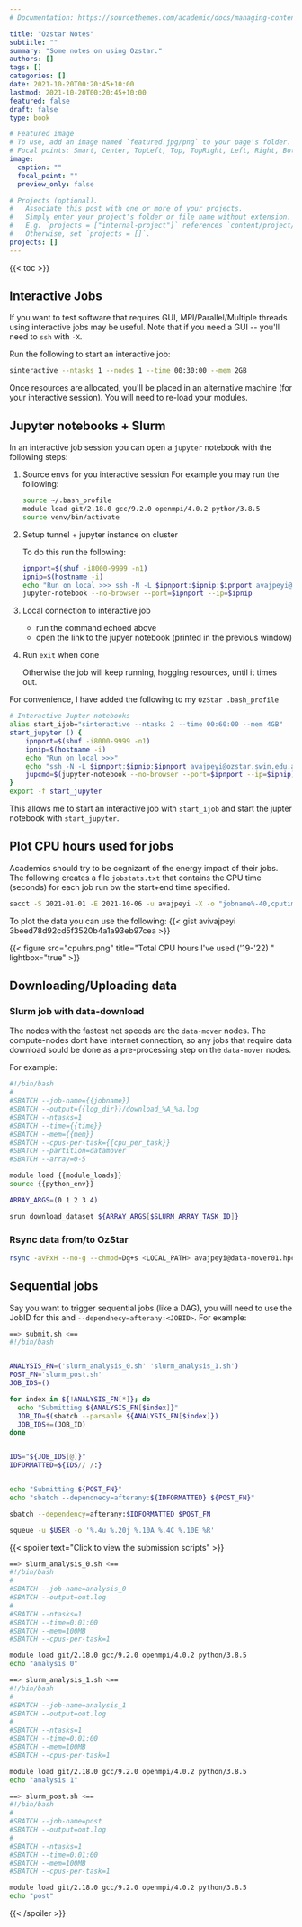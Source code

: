```yaml
---
# Documentation: https://sourcethemes.com/academic/docs/managing-content/

title: "Ozstar Notes"
subtitle: ""
summary: "Some notes on using Ozstar."
authors: []
tags: []
categories: []
date: 2021-10-20T00:20:45+10:00
lastmod: 2021-10-20T00:20:45+10:00
featured: false
draft: false
type: book

# Featured image
# To use, add an image named `featured.jpg/png` to your page's folder.
# Focal points: Smart, Center, TopLeft, Top, TopRight, Left, Right, BottomLeft, Bottom, BottomRight.
image:
  caption: ""
  focal_point: ""
  preview_only: false

# Projects (optional).
#   Associate this post with one or more of your projects.
#   Simply enter your project's folder or file name without extension.
#   E.g. `projects = ["internal-project"]` references `content/project/deep-learning/index.md`.
#   Otherwise, set `projects = []`.
projects: []
---
```

 
{{< toc >}}



## Interactive Jobs

If you want to test software that requires  GUI, MPI/Parallel/Multiple threads using interactive jobs may be useful.
Note that if you need a GUI -- you'll need to `ssh` with `-X`.

Run the following to start an interactive job:
```bash
sinteractive --ntasks 1 --nodes 1 --time 00:30:00 --mem 2GB
```

Once resources are allocated, you'll be placed in an alternative machine (for your interactive session).
You will need to re-load your modules. 

## Jupyter notebooks + Slurm

In an interactive job session you can open a `jupyter` notebook with the following steps:

1. Source envs for you interactive session 
    For example you may run the following:
    ```bash 
    source ~/.bash_profile
    module load git/2.18.0 gcc/9.2.0 openmpi/4.0.2 python/3.8.5
    source venv/bin/activate 
    ```
   
2. Setup tunnel + jupyter instance on cluster
   
   To do this run the following:
    ```bash
    ipnport=$(shuf -i8000-9999 -n1)
    ipnip=$(hostname -i)
    echo "Run on local >>> ssh -N -L $ipnport:$ipnip:$ipnport avajpeyi@ozstar.swin.edu.au"
    jupyter-notebook --no-browser --port=$ipnport --ip=$ipnip
    ```

3. Local connection to interactive job
    - run the command echoed above
    - open the link to the jupyer notebook (printed in the previous window)

4. Run `exit` when done

    Otherwise the job will keep running, hogging resources, until it times out.
 
 
 For convenience, I have added the following to my `OzStar .bash_profile`
 ```bash
 # Interactive Jupter notebooks
 alias start_ijob="sinteractive --ntasks 2 --time 00:60:00 --mem 4GB"
 start_jupyter () {
     ipnport=$(shuf -i8000-9999 -n1)
     ipnip=$(hostname -i)
     echo "Run on local >>>"
     echo "ssh -N -L $ipnport:$ipnip:$ipnport avajpeyi@ozstar.swin.edu.au"
     jupcmd=$(jupyter-notebook --no-browser --port=$ipnport --ip=$ipnip)
 }
 export -f start_jupyter
```                     

This allows me to start an interactive job with `start_ijob` and start the jupter notebook with `start_jupyter`.
 
 
## Plot CPU hours used for jobs
Academics should try to be cognizant of the energy impact of their jobs. 
The following creates a file `jobstats.txt` that contains the CPU time (seconds) for each job run bw the start+end time specified.
```bash
sacct -S 2021-01-01 -E 2021-10-06 -u avajpeyi -X -o "jobname%-40,cputimeraw" --parsable2 > jobstats.txt 
```
 
To plot the data you can use the following: 
{{< gist avivajpeyi 3beed78d92cd5f3520b4a1a93eb97cea >}}
  
{{< figure src="cpuhrs.png" title="Total CPU hours I've used ('19-'22) " lightbox="true" >}}

## Downloading/Uploading data

### Slurm job with data-download
The nodes with the fastest net speeds are the `data-mover` nodes.
The compute-nodes dont have internet connection, so any jobs that require data download sould be done as a pre-processing step on the `data-mover` nodes. 

For example:
```bash
#!/bin/bash
#
#SBATCH --job-name={{jobname}}
#SBATCH --output={{log_dir}}/download_%A_%a.log
#SBATCH --ntasks=1
#SBATCH --time={{time}}
#SBATCH --mem={{mem}}
#SBATCH --cpus-per-task={{cpu_per_task}}
#SBATCH --partition=datamover
#SBATCH --array=0-5

module load {{module_loads}}
source {{python_env}}

ARRAY_ARGS=(0 1 2 3 4)

srun download_dataset ${ARRAY_ARGS[$SLURM_ARRAY_TASK_ID]} 
```

### Rsync data from/to OzStar


```bash
rsync -avPxH --no-g --chmod=Dg+s <LOCAL_PATH> avajpeyi@data-mover01.hpc.swin.edu.au:/fred/<OZ_PROJ>
```



## Sequential jobs

Say you want to trigger sequential jobs (like a DAG), you will need to use the JobID for this and `--dependnecy=afterany:<JOBID>`. For example: 


```bash
==> submit.sh <==
#!/bin/bash


ANALYSIS_FN=('slurm_analysis_0.sh' 'slurm_analysis_1.sh')
POST_FN='slurm_post.sh'
JOB_IDS=()

for index in ${!ANALYSIS_FN[*]}; do
  echo "Submitting ${ANALYSIS_FN[$index]}"
  JOB_ID=$(sbatch --parsable ${ANALYSIS_FN[$index]})
  JOB_IDS+=(JOB_ID)
done


IDS="${JOB_IDS[@]}"
IDFORMATTED=${IDS// /:}


echo "Submitting ${POST_FN}"
echo "sbatch --dependnecy=afterany:${IDFORMATTED} ${POST_FN}"

sbatch --dependency=afterany:$IDFORMATTED $POST_FN

squeue -u $USER -o '%.4u %.20j %.10A %.4C %.10E %R'
```

{{< spoiler text="Click to view the submission scripts" >}}



```bash
==> slurm_analysis_0.sh <==
#!/bin/bash
#
#SBATCH --job-name=analysis_0
#SBATCH --output=out.log
#
#SBATCH --ntasks=1
#SBATCH --time=0:01:00
#SBATCH --mem=100MB
#SBATCH --cpus-per-task=1

module load git/2.18.0 gcc/9.2.0 openmpi/4.0.2 python/3.8.5
echo "analysis 0"
```

```bash
==> slurm_analysis_1.sh <==
#!/bin/bash
#
#SBATCH --job-name=analysis_1
#SBATCH --output=out.log
#
#SBATCH --ntasks=1
#SBATCH --time=0:01:00
#SBATCH --mem=100MB
#SBATCH --cpus-per-task=1

module load git/2.18.0 gcc/9.2.0 openmpi/4.0.2 python/3.8.5
echo "analysis 1"
```

```bash
==> slurm_post.sh <==
#!/bin/bash
#
#SBATCH --job-name=post
#SBATCH --output=out.log
#
#SBATCH --ntasks=1
#SBATCH --time=0:01:00
#SBATCH --mem=100MB
#SBATCH --cpus-per-task=1

module load git/2.18.0 gcc/9.2.0 openmpi/4.0.2 python/3.8.5
echo "post"

```


{{< /spoiler >}}
